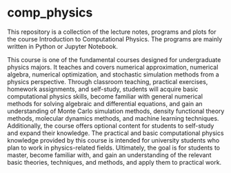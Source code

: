 # comp_physics

This repository is a collection of the lecture notes, programs and plots for the course Introduction to Computational Physics. The programs are mainly written in Python or Jupyter Notebook.

This course is one of the fundamental courses designed for undergraduate physics majors. It teaches and covers numerical approximation, numerical algebra, numerical optimization, and stochastic simulation methods from a physics perspective. Through classroom teaching, practical exercises, homework assignments, and self-study, students will acquire basic computational physics skills, become familiar with general numerical methods for solving algebraic and differential equations, and gain an understanding of Monte Carlo simulation methods, density functional theory methods, molecular dynamics methods, and machine learning techniques. Additionally, the course offers optional content for students to self-study and expand their knowledge. The practical and basic computational physics knowledge provided by this course is intended for university students who plan to work in physics-related fields. Ultimately, the goal is for students to master, become familiar with, and gain an understanding of the relevant basic theories, techniques, and methods, and apply them to practical work.
